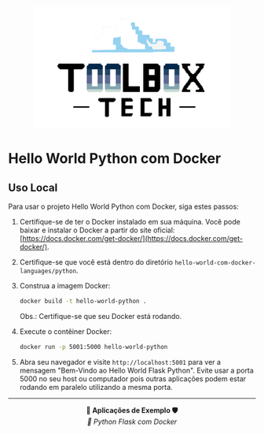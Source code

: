 <p align="center">
  <img src="../../img/tbx.png" alt="Logo Toolbox" width="400"/>
</p>

# Hello World Python com Docker

## Uso Local

Para usar o projeto Hello World Python com Docker, siga estes passos:

1. Certifique-se de ter o Docker instalado em sua máquina. Você pode baixar e instalar o Docker a partir do site oficial: [https://docs.docker.com/get-docker/](https://docs.docker.com/get-docker/).

2. Certifique-se que você está dentro do diretório `hello-world-com-docker-languages/python`.

3. Construa a imagem Docker:
    ```bash
    docker build -t hello-world-python .
    ```
    Obs.: Certifique-se que seu Docker está rodando.

4. Execute o contêiner Docker:
    ```bash
    docker run -p 5001:5000 hello-world-python
    ```

5. Abra seu navegador e visite `http://localhost:5001` para ver a mensagem "Bem-Vindo ao Hello World Flask Python". Evite usar a porta 5000 no seu host ou computador pois outras aplicações podem estar rodando em paralelo utilizando a mesma porta.

---

<p align="center">
  <strong>🚀 Aplicações de Exemplo 🛡️</strong><br>
    <em>🐍 Python Flask com Docker</em>
</p>
